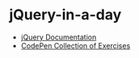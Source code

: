 # jQuery-in-a-day

* [jQuery Documentation](https://api.jquery.com/)
* [CodePen Collection of Exercises](https://codepen.io/collection/nLLkLm/)
